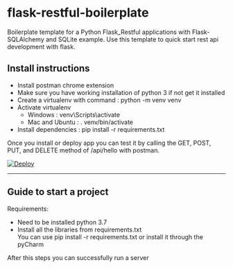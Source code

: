 # flask-restful-boilerplate
Boilerplate template for a Python Flask_Restful applications with Flask-SQLAlchemy and SQLite example.
Use this template to quick start rest api development with flask.

## Install instructions
  - Install postman chrome extension
  - Make sure you have working installation of python 3 if not get it installed
  - Create a virtualenv with command : python -m venv venv
  - Activate virtualenv
    - Windows : venv\Scripts\activate
    - Mac and Ubuntu : . venv/bin/activate
  - Install dependencies : pip install -r requirements.txt


Once you install or deploy app you can test it by calling the GET, POST, PUT, and DELETE method of /api/hello with postman.

[![Deploy](https://www.herokucdn.com/deploy/button.svg)](https://heroku.com/deploy)

<hr>


## Guide to start a project

Requirements:
* Need to be installed python 3.7
* Install all the libraries from requirements.txt<br>
You can use pip install -r requirements.txt or install it through the pyCharm

After this steps you can successfully run a server